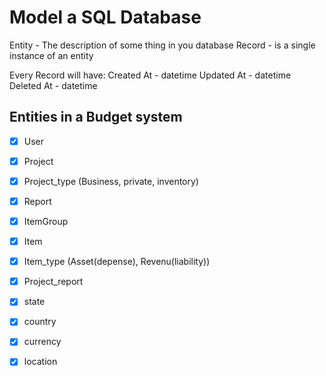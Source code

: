 # Model a SQL Database

Entity - The description of some thing in you database
    Record - is a single instance of an entity

Every Record will have:
    Created At - datetime
    Updated At - datetime
    Deleted At - datetime

## Entities in a Budget system

* [x] User
* [x] Project
* [x] Project_type (Business, private, inventory)
* [x] Report
* [x] ItemGroup
* [x] Item
* [x] Item_type (Asset(depense), Revenu(liability))
* [x] Project_report
* [x] state
* [x] country
* [x] currency
* [x] location





